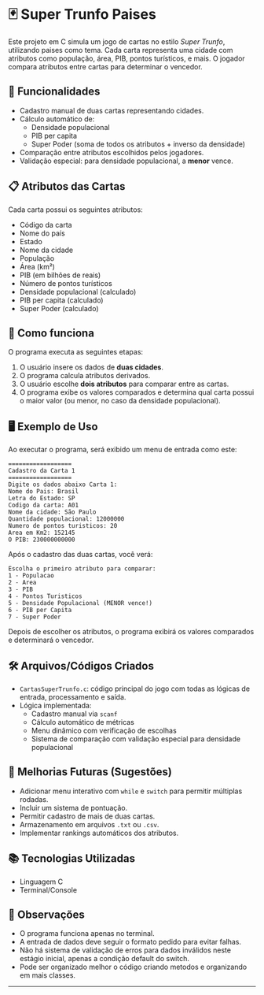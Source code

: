 # 🃏 Super Trunfo Paises

Este projeto em C simula um jogo de cartas no estilo *Super Trunfo*, utilizando paises como tema. Cada carta representa uma cidade com atributos como população, área, PIB, pontos turísticos, e mais. O jogador compara atributos entre cartas para determinar o vencedor.

## 📌 Funcionalidades

- Cadastro manual de duas cartas representando cidades.
- Cálculo automático de:
  - Densidade populacional
  - PIB per capita
  - Super Poder (soma de todos os atributos + inverso da densidade)
- Comparação entre atributos escolhidos pelos jogadores.
- Validação especial: para densidade populacional, a **menor** vence.

## 📋 Atributos das Cartas

Cada carta possui os seguintes atributos:

- Código da carta
- Nome do país
- Estado
- Nome da cidade
- População
- Área (km²)
- PIB (em bilhões de reais)
- Número de pontos turísticos
- Densidade populacional (calculado)
- PIB per capita (calculado)
- Super Poder (calculado)

## 🧮 Como funciona

O programa executa as seguintes etapas:

1. O usuário insere os dados de **duas cidades**.
2. O programa calcula atributos derivados.
3. O usuário escolhe **dois atributos** para comparar entre as cartas.
4. O programa exibe os valores comparados e determina qual carta possui o maior valor (ou menor, no caso da densidade populacional).

## 🖥️ Exemplo de Uso

Ao executar o programa, será exibido um menu de entrada como este:

```
==================
Cadastro da Carta 1
==================
Digite os dados abaixo Carta 1:
Nome do Pais: Brasil
Letra do Estado: SP
Codigo da carta: A01
Nome da cidade: São Paulo
Quantidade populacional: 12000000
Numero de pontos turisticos: 20
Area em Km2: 152145
O PIB: 230000000000
```

Após o cadastro das duas cartas, você verá:

```
Escolha o primeiro atributo para comparar:
1 - Populacao
2 - Area
3 - PIB
4 - Pontos Turisticos
5 - Densidade Populacional (MENOR vence!)
6 - PIB per Capita
7 - Super Poder
```

Depois de escolher os atributos, o programa exibirá os valores comparados e determinará o vencedor.

## 🛠️ Arquivos/Códigos Criados

- `CartasSuperTrunfo.c`: código principal do jogo com todas as lógicas de entrada, processamento e saída.
- Lógica implementada:
  - Cadastro manual via `scanf`
  - Cálculo automático de métricas
  - Menu dinâmico com verificação de escolhas
  - Sistema de comparação com validação especial para densidade populacional

## 🔧 Melhorias Futuras (Sugestões)

- Adicionar menu interativo com `while` e `switch` para permitir múltiplas rodadas.
- Incluir um sistema de pontuação.
- Permitir cadastro de mais de duas cartas.
- Armazenamento em arquivos `.txt` ou `.csv`.
- Implementar rankings automáticos dos atributos.

## 📚 Tecnologias Utilizadas

- Linguagem C
- Terminal/Console

## 📌 Observações

- O programa funciona apenas no terminal.
- A entrada de dados deve seguir o formato pedido para evitar falhas.
- Não há sistema de validação de erros para dados inválidos neste estágio inicial, apenas a condição default do switch.
- Pode ser organizado melhor o código criando metodos e organizando em mais classes.
---